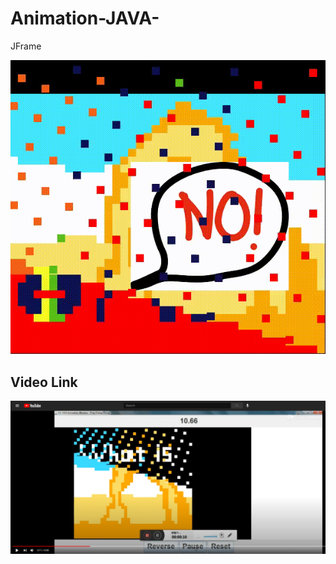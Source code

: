 # Animation-JAVA-
JFrame

<img src="examples/1.gif">



## Video Link
<p align="center"> 
  <kbd>
    <a href="https://varadbhogayata.github.io" target="_blank"><img src="examples/yt.png">
  </a>
  </kbd>
</p>






